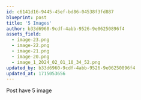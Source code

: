 ```yaml
---
id: c6141d16-9445-45ef-bd86-04538f3fd887
blueprint: post
title: '5 Images'
author: b33d6960-9cdf-4abb-9526-9e06250896f4
assets_field:
  - image-23.png
  - image-22.png
  - image-21.png
  - image-20.png
  - image_1_2024_02_01_10_34_52.png
updated_by: b33d6960-9cdf-4abb-9526-9e06250896f4
updated_at: 1715053656
---
```

Post have 5 image